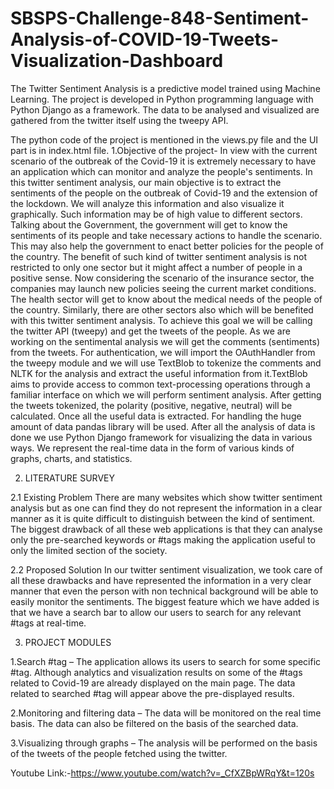 # SBSPS-Challenge-848-Sentiment-Analysis-of-COVID-19-Tweets-Visualization-Dashboard
The Twitter Sentiment Analysis is a predictive model trained using Machine Learning. The project is developed in Python programming language with Python Django as a framework.
The data to be analysed and visualized are gathered from the twitter itself using the tweepy API.

The python code of the project is mentioned in the views.py file and the UI part is in index.html file.
1.Objective of the project- 
In view with the current scenario of the outbreak of the Covid-19 it is extremely necessary to have an application which can monitor and analyze the people's sentiments. In this twitter sentiment analysis, our main objective is to extract the sentiments of the people on the outbreak of Covid-19 and the extension of the lockdown. We will analyze this information and also visualize it graphically. Such information may be of high value to different sectors. Talking about the Government, the government will get to know the sentiments of its people and take necessary actions to handle the scenario. This may also help the government to enact better policies for the people of the country.
The benefit of such kind of twitter sentiment analysis is not restricted to only one sector but it might affect a number of people in a positive sense. Now considering the scenario of the insurance sector, the companies may launch new policies seeing the current market conditions. The health sector will get to know about the medical needs of the people of the country. Similarly, there are other sectors also which will be benefited with this twitter sentiment analysis. 
To achieve this goal we will be calling the twitter API (tweepy) and get the tweets of the people. As we are working on the sentimental analysis we will get the comments (sentiments) from the tweets. For authentication, we will import the OAuthHandler from the tweepy module and we will use TextBlob to tokenize the comments and NLTK for the analysis and extract the useful information from it.TextBlob aims to provide access to common text-processing operations through a familiar interface on which we will perform sentiment analysis. After getting the tweets tokenized, the polarity (positive, negative, neutral) will be calculated. Once all the useful data is extracted. For handling the huge amount of data pandas library will be used.
After all the analysis of data is done we use Python Django framework for visualizing the data in various ways. We represent the real-time data in the form of various kinds of graphs, charts, and statistics.


2. LITERATURE SURVEY

2.1 Existing Problem
      There are many websites which show twitter sentiment analysis but as one can find they do not represent the information in a clear manner as it is quite difficult to distinguish between the kind of sentiment. The biggest drawback of all these web applications is that they can analyse only the pre-searched keywords or #tags making the application useful to only the limited section of the society.

2.2 Proposed Solution
       In our twitter sentiment visualization, we took care of all these drawbacks and have represented the information in a very clear manner that even the person with non technical background will be able to easily monitor the sentiments. The biggest feature which we have added is that we have a search bar to allow our users to search for any relevant #tags at real-time.
       
3. PROJECT MODULES

1.Search #tag – The application allows its users to search for some specific #tag. Although analytics and visualization results on some of the #tags related to Covid-19 are already displayed on the main page. The data related to searched #tag will appear above the pre-displayed results.

2.Monitoring and filtering data – The data will be monitored on the real time basis. The data can also be filtered on the basis of the searched data.

3.Visualizing through graphs – The analysis will be performed on the basis of the tweets of the people fetched using the twitter.  


Youtube Link:-https://www.youtube.com/watch?v=_CfXZBpWRqY&t=120s
